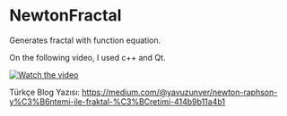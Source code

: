# NewtonFractal

Generates fractal with function equation. 


On the following video, I used c++ and Qt.

[![Watch the video](https://i.ytimg.com/vi/2F-LDmPQ_WY/hqdefault.jpg?sqp=-oaymwEjCPYBEIoBSFryq4qpAxUIARUAAAAAGAElAADIQj0AgKJDeAE=&rs=AOn4CLAHBm6nsB4T2yvJSGrv9YXZJFgG_Q)](https://www.youtube.com/watch?v=2F-LDmPQ_WY)

Türkçe Blog Yazısı: https://medium.com/@yavuzunver/newton-raphson-y%C3%B6ntemi-ile-fraktal-%C3%BCretimi-414b9b11a4b1
